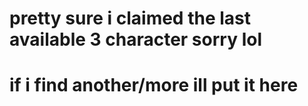 # pretty sure i claimed the last available 3 character sorry lol
# if i find another/more ill put it here
